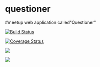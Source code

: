 # questioner
#meetup web application called"Questioner"

[![Build Status](https://travis-ci.org/EmyRukundo/questioner.svg?branch=develop)](https://travis-ci.org/EmyRukundo/questioner)

[![Coverage Status](https://coveralls.io/repos/github/EmyRukundo/questioner/badge.svg?branch=develop)](https://coveralls.io/github/EmyRukundo/questioner?branch=develop)


<a href="https://codeclimate.com/github/EmyRukundo/questioner/maintainability"><img src="https://api.codeclimate.com/v1/badges/aa215b279d54af5bd76c/maintainability" /></a>

<a href="https://codeclimate.com/github/EmyRukundo/questioner/test_coverage"><img src="https://api.codeclimate.com/v1/badges/aa215b279d54af5bd76c/test_coverage" /></a>


